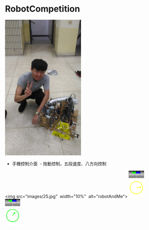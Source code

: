 # RobotCompetition
<img src="images/RobotAndMe.jpg"  width="50%"  alt="robotAndMe">


- 手機控制介面
  - 拖動控制，五段速度、八方向控制
  
<img src="images/25.jpg"  width="10%"  alt="robotAndMe">
<img src="images/63.jpg"  width="10%"  alt="robotAndMe">
<img src="images/92.jpg"  width="10%"  alt="robotAndMe">


